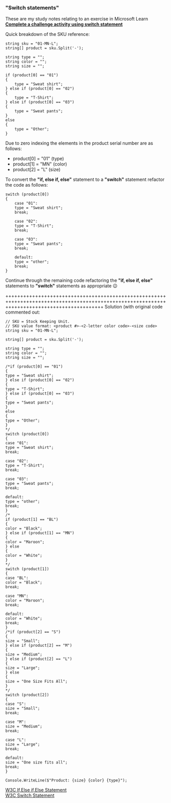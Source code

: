 <h3>"Switch statements"</h3>

These are my study notes relating to  an exercise in Microsoft Learn<br> <b><a href="https://learn.microsoft.com/en-gb/training/modules/csharp-switch-case/3-challenge">Complete a challenge activity using switch statement</a></b> 


Quick breakdown of the SKU reference:<br>
    
    string sku = "01-MN-L";
    string[] product = sku.Split('-');

    string type = "";
    string color = "";
    string size = "";

    if (product[0] == "01")
    {
        type = "Sweat shirt";
    } else if (product[0] == "02")
    {
        type = "T-Shirt";
    } else if (product[0] == "03")
    {
        type = "Sweat pants";
    }
    else
    {
        type = "Other";
    }
    

Due to zero indexing the elements in the product serial number are as follows:
* product[0] = "01" (type)
* product[1] = "MN" (color)
* product[2] = "L"  (size)

To convert the <b>"if, else if, else"</b> statement to a <b>"switch"</b> statement refactor the code as follows:

    switch (product[0])
    {
        case "01":
        type = "Sweat shirt";
        break;

        case "02":
        type = "T-Shirt";
        break;
	
        case "03":
        type = "Sweat pants";
        break;
	
        default:
        type = "other";
        break;
    }

Continue through the remaining code refactoring the <b>"if, else if, else"</b> statements to <b>"switch"</b> statements as appropriate :wink: 


+++++++++++++++++++++++++++++++++++++++++++++++++++++++++++++++++++++++++++++++++++++++++++++++++++++++++++++++++++++++++++++++++++++++++++++
Solution (with original code commented out:<br>


    // SKU = Stock Keeping Unit. 
    // SKU value format: <product #>-<2-letter color code>-<size code>
    string sku = "01-MN-L";

    string[] product = sku.Split('-');

    string type = "";
    string color = "";
    string size = "";

    /*if (product[0] == "01")
    {
    type = "Sweat shirt";
    } else if (product[0] == "02")
    {
    type = "T-Shirt";
    } else if (product[0] == "03")
    {
    type = "Sweat pants";
    }
    else
    {
    type = "Other";
    }
    */
    switch (product[0])
    {
    case "01":
    type = "Sweat shirt";
    break;

    case "02":
    type = "T-Shirt";
    break;
	
    case "03":
    type = "Sweat pants";
    break;
	
    default:
    type = "other";
    break;
    }
    /*
    if (product[1] == "BL")
    {
    color = "Black";
    } else if (product[1] == "MN")
    {
    color = "Maroon";
    } else
    {
    color = "White";
    }
    */
    switch (product[1])
    {
    case "BL":
    color = "Black";
    break;

    case "MN":
    color = "Maroon";
    break;

    default:
    color = "White";
    break;
    }
    /*if (product[2] == "S")
    {
    size = "Small";
    } else if (product[2] == "M")
    {
    size = "Medium";
    } else if (product[2] == "L")
    {
    size = "Large";
    } else
    {
    size = "One Size Fits All";
    }
    */
    switch (product[2])
    {
    case "S":
    size = "Small";
    break;

    case "M":
    size = "Medium";
    break;
	
    case "L":
    size = "Large";
    break;
	
    default:
    size = "One size fits all";
    break;
    }

    Console.WriteLine($"Product: {size} {color} {type}");

<a href="https://www.w3schools.com/cs/cs_conditions_elseif.php">W3C If,Else if,Else Statement</a><br>
<a href="https://www.w3schools.com/cs/cs_switch.php">W3C Switch Statement</a>
